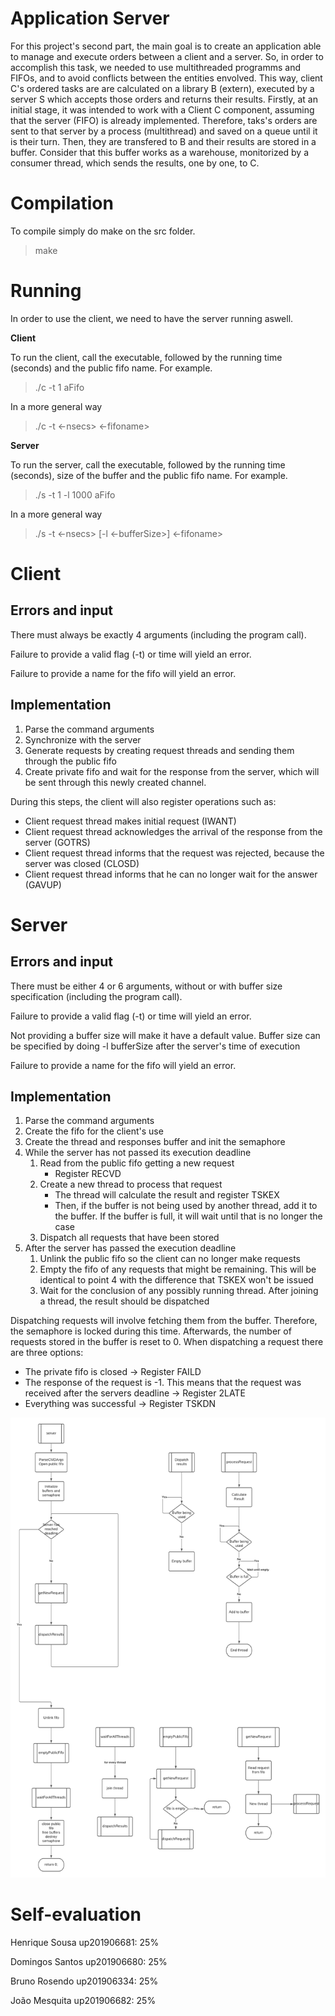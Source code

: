 # **Application Server**

For this project's second part, the main goal is to create an application able to manage and execute orders between a client and a server. 
So, in order to accomplish this task, we needed to use multithreaded programms and FIFOs, and to avoid conflicts between the entities envolved.
This way, client C's ordered tasks are are calculated on a library B (extern), executed by a server S which accepts those orders and returns their results.
Firstly, at an initial stage, it was intended to work with a Client C component, assuming that the server (FIFO) is already implemented. Therefore, taks's orders are sent to that server by a process (multithread) and saved on a queue until it is their turn. Then, they are transfered to B and their results are stored in a buffer. Consider that this buffer works as a warehouse, monitorized by a consumer thread, which sends the results, one by one, to C.

# **Compilation**

To compile simply do make on the src folder.
> make
 
# **Running**

In order to use the client, we need to have the server running aswell.

**Client**

To run the client, call the executable, followed by the running time (seconds) and the public fifo name.
For example.
> ./c -t 1 aFifo

In a more general way

> ./c -t <-nsecs> <-fifoname>
 
**Server**
 
To run the server, call the executable, followed by the running time (seconds), size of the buffer and the public fifo name.
For example.
> ./s -t 1 -l 1000 aFifo

In a more general way

> ./s -t <-nsecs> [-l <-bufferSize>] <-fifoname>
    
# Client 

## **Errors and input**

There must always be exactly 4 arguments (including the program call).

Failure to provide a valid flag (-t) or time will yield an error.

Failure to provide a name for the fifo will yield an error.
  
## **Implementation**
  
1. Parse the command arguments
2. Synchronize with the server
3. Generate requests by creating request threads and sending them through the public fifo
4. Create private fifo and wait for the response from the server, which will be sent through this newly created channel.

During this steps, the client will also register operations such as:
* Client request thread makes initial request (IWANT)
* Client request thread acknowledges the arrival of the response from the server (GOTRS)
* Client request thread informs that the request was rejected, because the server was closed (CLOSD)
* Client request thread informs that he can no longer wait for the answer (GAVUP)

# **Server**

## **Errors and input**

There must be either 4 or 6 arguments, without or with buffer size specification (including the program call).

Failure to provide a valid flag (-t) or time will yield an error.

Not providing a buffer size will make it have a default value.
Buffer size can be specified by doing -l bufferSize after the server's time of execution

Failure to provide a name for the fifo will yield an error.

## **Implementation**

1. Parse the command arguments
2. Create the fifo for the client's use
3. Create the thread and responses buffer and init the semaphore
4. While the server has not passed its execution deadline
    1. Read from the public fifo getting a new request
       + Register RECVD
    2. Create a new thread to process that request
        + The thread will calculate the result and register TSKEX
        + Then, if the buffer is not being used by another thread, add it to the buffer. If the buffer is full, it will wait until that is no longer the case
    3. Dispatch all requests that have been stored
5. After the server has passed the execution deadline
    1. Unlink the public fifo so the client can no longer make requests
    2. Empty the fifo of any requests that might be remaining. This will be identical to point 4 with the difference that TSKEX won't be issued
    3. Wait for the conclusion of any possibly running thread. After joining a thread, the result should be dispatched 
   
Dispatching requests will involve fetching them from the buffer. Therefore, the semaphore is locked during this time.
Afterwards, the number of requests stored in the buffer is reset to 0.
When dispatching a request there are three options:
+ The private fifo is closed -> Register FAILD
+ The response of the request is -1. This means that the request was received after the servers deadline -> Register 2LATE
+ Everything was successful -> Register TSKDN

![Flowchart of server](./SOPE_flowChart.png "Flowchart of server")

 # **Self-evaluation**
  
Henrique Sousa up201906681: 25%

Domingos Santos up201906680: 25%

Bruno Rosendo up201906334: 25%

João Mesquita up201906682: 25%
